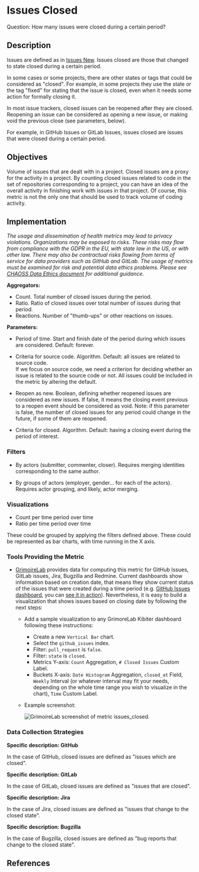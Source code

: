 # Issues Closed

Question: How many issues were closed during a certain period?


## Description

Issues are defined as in [Issues New](https://chaoss.community/metric-issues-new/).
Issues closed are those that changed to state closed
during a certain period.

In some cases or some projects, there are other states
or tags that could be considered as "closed".
For example, in some projects they use the state or
the tag "fixed" for stating that the issue is closed,
even when it needs some action for formally closing it.

In most issue trackers, closed issues can be reopened
after they are closed. Reopening an issue can be considered
as opening a new issue, or making void the previous close
(see parameters, below).

For example, in GitHub Issues or GitLab Issues, issues closed are
issues that were closed during a certain period.


## Objectives

Volume of issues that are dealt with in a project.
Closed issues are a proxy for the activity in a project.
By counting closed issues related to code in the set of repositories corresponding
to a project, you can have an idea of the overall activity in
finishing work with issues in that project.
Of course, this metric is not the only one that should be
used to track volume of coding activity.


## Implementation
*The usage and dissemination of health metrics may lead to privacy violations. Organizations may be exposed to risks. These risks may flow from compliance with the GDPR in the EU, with state law in the US, or with other law. There may also be contractual risks flowing from terms of service for data providers such as GitHub and GitLab. The usage of metrics must be examined for risk and potential data ethics problems. Please see [CHAOSS Data Ethics document](https://github.com/chaoss/community/blob/main/data-use-statement.md) for additional guidance.*

**Aggregators:**
* Count. Total number of closed issues during the period.
* Ratio. Ratio of closed issues over total number of issues during that period.
* Reactions. Number of "thumb-ups" or other reactions on issues.

**Parameters:**
* Period of time. Start and finish date of the period during which issues are considered. Default: forever.  

* Criteria for source code. Algorithm. Default: all issues are related to
  source code.  
    If we focus on source code, we need a criterion for deciding
    whether an issue is related to the source code or not.
    All issues could be included in the metric by altering the default. 

* Reopen as new. Boolean, defining whether reopened issues are considered
  as new issues. If false, it means the closing event previous to a
  reopen event should be considered as void. Note: if this parameter is
  false, the number of closed issues for any period could change in the
  future, if some of them are reopened.

* Criteria for closed. Algorithm. Default: having a closing event during
  the period of interest.


### Filters 

* By actors (submitter, commenter, closer). Requires merging identities corresponding to the same author.

* By groups of actors (employer, gender... for each of the actors).
Requires actor grouping, and likely, actor merging.


### Visualizations 

* Count per time period over time
* Ratio per time period over time

These could be grouped by applying the filters defined above.
These could be represented as bar charts, with time running in the X axis.


### Tools Providing the Metric 

* [GrimoireLab](https://chaoss.github.io/grimoirelab) provides data for computing this metric for GitHub Issues, GitLab issues, Jira, Bugzilla and Redmine. Current dashboards show information based on creation date, that means they show current status of the issues that were created during a time period (e.g. [GitHub Issues dashboard](https://chaoss.github.io/grimoirelab-sigils/panels/github-issues/), you can [see it in action](https://chaoss.biterg.io/app/kibana#/dashboard/GitHub-Issues)). Nevertheless, it is easy to build a visualization that shows issues based on closing date by following the next steps:
  - Add a sample visualization to any GrimoreLab Kibiter dashboard following these instructions:
    * Create a new `Vertical Bar` chart.
    * Select the `github_issues` index.
    * Filter: `pull_request` is `false`.
    * Filter: `state` is `closed`.
    * Metrics Y-axis: `Count` Aggregation, `# Closed Issues` Custom Label.
    * Buckets X-axis: `Date Histogram` Aggregation, `closed_at` Field, `Weekly` Interval (or whatever interval may fit your needs, depending on the whole time range you wish to visualize in the chart), `Time` Custom Label.
  - Example screenshot:
  
    ![GrimoireLab screenshot of metric issues_closed](https://raw.githubusercontent.com/chaoss/wg-evolution/main/focus-areas/issue-resolution/images/issues-closed_grimoirelab.png).


### Data Collection Strategies 

**Specific description: GitHub**

In the case of GitHub, closed issues are defined as "issues which are closed". 

**Specific description: GitLab**

In the case of GitLab, closed issues are defined as "issues
that are closed".

**Specific description: Jira**

In the case of Jira, closed issues are defined as "issues that change to the closed state".

**Specific description: Bugzilla**

In the case of Bugzilla, closed issues are defined as "bug reports that change to the closed state".

## References

